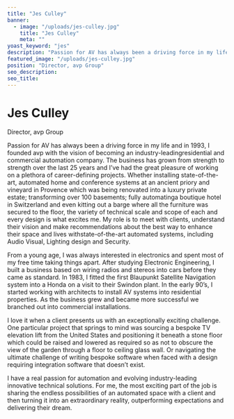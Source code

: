 ```yaml
---
title: "Jes Culley"
banner: 
  - image: "/uploads/jes-culley.jpg"
    title: "Jes Culley"
    meta: ""
yoast_keyword: "jes"
description: "Passion for ​AV has always been a ​driving force in​ my life and in 1993, I founded avp with the vision of becoming an ​industry-leading​ ​residential ​and commercial automation company."
featured_image: "/uploads/jes-culley.jpg"
position: "Director, avp Group"
seo_description: 
seo_title: 
---
```


# Jes Culley

Director, avp Group

Passion for ​AV has always been a ​driving force in​ my life and in 1993, I founded avp with the vision of becoming an ​industry-leading​ ​residential ​and commercial automation company. The business has grown from strength to strength over the last 25 years and I’ve had the great pleasure of working on a ​plethora ​of ​career-defining ​projects. Whether installing ​state-of-the-art, automated home and conference systems at an ancient priory and vineyard in Provence which was being renovated into a luxury private estate; transforming over 100 basements; fully ​automating​ a boutique hotel in Switzerland and even ​kitting out a barge where all the furniture was secured to the floor, ​the variety of technical scale and scope of each and every design is what excites me. ​My role is to meet with clients, understand their vision and make recommendations about the best way to enhance ​their space and lives ​with ​state-of-the-art​ automated systems, including Audio Visual, Lighting design and Security.

From a young age, I was always interested in electronics and spent most of my free time taking things apart. After studying Electronic Engineering, I built a business based on wiring radios and stereos into cars before they came as standard. In 1983, I fitted the first Blaupunkt Satellite Navigation system into a Honda on a visit to their Swindon plant.  In the early 90’s, I started working with architects to install AV systems into residential properties. As the business grew and became more successful we branched out into commercial installations.

I love it when a client presents us with an ​exceptionally​ exciting challenge. ​One particular project that springs to mind was sourcing​ a bespoke TV elevation lift from the United States and positioning it beneath a stone floor which​ could ​be raised and lowered as required so as not to obscure​ the view of the garden through ​a​ floor to ceiling glass wall. ​Or navigating the ultimate challenge of writing bespoke software when faced with a design requiring integration software that doesn’t exist.

I have a real passion for automation and ​evolving industry-leading innovative technical solutions​. For me, the most exciting part of the job is sharing the endless possibilities of an automated space with a client and then turning it into an extraordinary reality, ​outperforming expectations​ and delivering their dream.